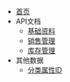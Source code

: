 + [首页](/)
+ API文档
  + [基础资料](/docs/基础资料)
  + [销售管理](/docs/销售管理)
  + [库存管理](/docs/库存管理)
+ 其他数据
  + [分类属性ID](/docs/分类属性ID)